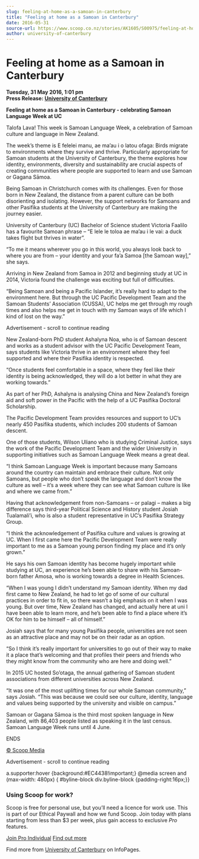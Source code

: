```yaml
---
slug: feeling-at-home-as-a-samoan-in-canterbury
title: "Feeling at home as a Samoan in Canterbury"
date: 2016-05-31
source-url: https://www.scoop.co.nz/stories/AK1605/S00975/feeling-at-home-as-a-samoan-in-canterbury.htm
author: university-of-canterbury
---
```

Feeling at home as a Samoan in Canterbury
=========================================

**Tuesday, 31 May 2016, 1:01 pm**  
**Press Release: [University of Canterbury](https://info.scoop.co.nz/University_of_Canterbury)**

**Feeling at home as a Samoan in Canterbury - celebrating Samoan Language Week at UC**

Talofa Lava! This week is Samoan Language Week, a celebration of Samoan culture and language in New Zealand.

The week’s theme is E felelei manu, ae ma’au i o latou ofaga: Birds migrate to environments where they survive and thrive. Particularly appropriate for Samoan students at the University of Canterbury, the theme explores how identity, environments, diversity and sustainability are crucial aspects of creating communities where people are supported to learn and use Samoan or Gagana Sāmoa.

Being Samoan in Christchurch comes with its challenges. Even for those born in New Zealand, the distance from a parent culture can be both disorienting and isolating. However, the support networks for Samoans and other Pasifika students at the University of Canterbury are making the journey easier.

University of Canterbury (UC) Bachelor of Science student Victoria Faalilo has a favourite Samoan phrase – “E lele le toloa ae ma’au i le vai: a duck takes flight but thrives in water”.

“To me it means wherever you go in this world, you always look back to where you are from – your identity and your fa’a Samoa \[the Samoan way\],” she says.

Arriving in New Zealand from Samoa in 2012 and beginning study at UC in 2014, Victoria found the challenge was exciting but full of difficulties.

“Being Samoan and being a Pacific Islander, it’s really hard to adapt to the environment here. But through the UC Pacific Development Team and the Samoan Students’ Association (CUSSA), UC helps me get through my rough times and also helps me get in touch with my Samoan ways of life which I kind of lost on the way.”

Advertisement - scroll to continue reading





New Zealand-born PhD student Ashalyna Noa, who is of Samoan descent and works as a student advisor with the UC Pacific Development Team, says students like Victoria thrive in an environment where they feel supported and where their Pasifika identity is respected.

“Once students feel comfortable in a space, where they feel like their identity is being acknowledged, they will do a lot better in what they are working towards.”

As part of her PhD, Ashalyna is analysing China and New Zealand’s foreign aid and soft power in the Pacific with the help of a UC Pasifika Doctoral Scholarship.

The Pacific Development Team provides resources and support to UC’s nearly 450 Pasifika students, which includes 200 students of Samoan descent.

One of those students, Wilson Uliano who is studying Criminal Justice, says the work of the Pacific Development Team and the wider University in supporting initiatives such as Samoan Language Week means a great deal.

“I think Samoan Language Week is important because many Samoans around the country can maintain and embrace their culture. Not only Samoans, but people who don’t speak the language and don’t know the culture as well – it’s a week where they can see what Samoan culture is like and where we came from.”

Having that acknowledgement from non-Samoans – or palagi – makes a big difference says third-year Political Science and History student Josiah Tualamali’i, who is also a student representative in UC’s Pasifika Strategy Group.

“I think the acknowledgement of Pasifika culture and values is growing at UC. When I first came here the Pacific Development Team were really important to me as a Samoan young person finding my place and it’s only grown.”

He says his own Samoan identity has become hugely important while studying at UC, an experience he’s been able to share with his Samoan-born father Amosa, who is working towards a degree in Health Sciences.

“When I was young I didn’t understand my Samoan identity. When my dad first came to New Zealand, he had to let go of some of our cultural practices in order to fit in, so there wasn’t a big emphasis on it when I was young. But over time, New Zealand has changed, and actually here at uni I have been able to learn more, and he’s been able to find a place where it’s OK for him to be himself – all of himself.”

Josiah says that for many young Pasifika people, universities are not seen as an attractive place and may not be on their radar as an option.

“So I think it’s really important for universities to go out of their way to make it a place that’s welcoming and that profiles their peers and friends who they might know from the community who are here and doing well.”

In 2015 UC hosted So’otaga, the annual gathering of Samoan student associations from different universities across New Zealand.

“It was one of the most uplifting times for our whole Samoan community,” says Josiah. “This was because we could see our culture, identity, language and values being supported by the university and visible on campus.”

Samoan or Gagana Sāmoa is the third most spoken language in New Zealand, with 86,403 people listed as speaking it in the last census. Samoan Language Week runs until 4 June.

ENDS

[© Scoop Media](http://www.scoop.co.nz/about/terms.html)  

Advertisement - scroll to continue reading



a.supporter:hover {background:#EC4438!important;} @media screen and (max-width: 480px) { #byline-block div.byline-block {padding-right:16px;}}

### Using Scoop for work?

Scoop is free for personal use, but you’ll need a licence for work use. This is part of our Ethical Paywall and how we fund Scoop. Join today with plans starting from less than $3 per week, plus gain access to exclusive _Pro_ features.  
  
[Join Pro Individual](https://pro.scoop.co.nz/Individual/?from=ProIn24) [Find out more](https://pro.scoop.co.nz/using-scoop-for-work/?from=ProIn24)

Find more from [University of Canterbury](https://info.scoop.co.nz/University_of_Canterbury) on InfoPages.